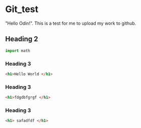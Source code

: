 # Git_test

"Hello Odin!". This is a test for me to upload my work to github.

## Heading 2

```Python
import math

```

### Heading 3

```HTML
<h1>Hello World </h1>

```

### Heading 3

```HTML
<h1>fdgdbfgrgf </h1>

```

### Heading 3

```HTML
<h1> safadfdf </h1>

```
